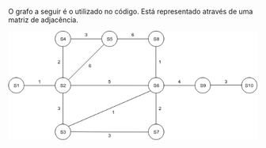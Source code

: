 O grafo a seguir é o utilizado no código. Está representado através de uma matriz de adjacência.

![Imagem do grafo de exemplo](https://github.com/vitor-amartins/Sistemas-Inteligentes/blob/master/busca/si.png)